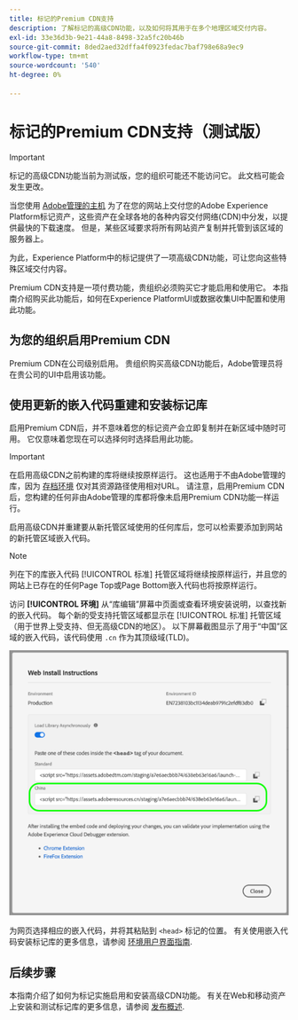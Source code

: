 ```yaml
---
title: 标记的Premium CDN支持
description: 了解标记的高级CDN功能，以及如何将其用于在多个地理区域交付内容。
exl-id: 33e36d3b-9e21-44a8-8498-32a5fc20b46b
source-git-commit: 8ded2aed32dffa4f0923fedac7baf798e68a9ec9
workflow-type: tm+mt
source-wordcount: '540'
ht-degree: 0%

---
```


# 标记的Premium CDN支持（测试版）

>[!IMPORTANT]
>
>标记的高级CDN功能当前为测试版，您的组织可能还不能访问它。 此文档可能会发生更改。

当您使用 [Adobe管理的主机](./hosts/managed-by-adobe-host.md) 为了在您的网站上交付您的Adobe Experience Platform标记资产，这些资产在全球各地的各种内容交付网络(CDN)中分发，以提供最快的下载速度。 但是，某些区域要求将所有网站资产复制并托管到该区域的服务器上。

为此，Experience Platform中的标记提供了一项高级CDN功能，可让您向这些特殊区域交付内容。

Premium CDN支持是一项付费功能，贵组织必须购买它才能启用和使用它。 本指南介绍购买此功能后，如何在Experience PlatformUI或数据收集UI中配置和使用此功能。

## 为您的组织启用Premium CDN

Premium CDN在公司级别启用。 贵组织购买高级CDN功能后，Adobe管理员将在贵公司的UI中启用该功能。

## 使用更新的嵌入代码重建和安装标记库

启用Premium CDN后，并不意味着您的标记资产会立即复制并在新区域中随时可用。 它仅意味着您现在可以选择何时选择启用此功能。

>[!IMPORTANT]
>
>在启用高级CDN之前构建的库将继续按原样运行。 这也适用于不由Adobe管理的库，因为 [存档环境](./environments.md#archive) 仅对其资源路径使用相对URL。 请注意，启用Premium CDN后，您构建的任何非由Adobe管理的库都将像未启用Premium CDN功能一样运行。

启用高级CDN并重建要从新托管区域使用的任何库后，您可以检索要添加到网站的新托管区域嵌入代码。

>[!NOTE]
>
>列在下的库嵌入代码 [!UICONTROL 标准] 托管区域将继续按原样运行，并且您的网站上已存在的任何Page Top或Page Bottom嵌入代码也将按原样运行。

访问 **[!UICONTROL 环境]** 从“库编辑”屏幕中页面或查看环境安装说明，以查找新的嵌入代码。 每个新的受支持托管区域都显示在 [!UICONTROL 标准] 托管区域（用于世界上受支持、但无高级CDN的地区）。 以下屏幕截图显示了用于“中国”区域的嵌入代码，该代码使用 `.cn` 作为其顶级域(TLD)。

![中国地区的嵌入代码](../../images/ui/publishing/premium-cdn/embed-codes.png)

为网页选择相应的嵌入代码，并将其粘贴到 `<head>` 标记的位置。 有关使用嵌入代码安装标记库的更多信息，请参阅 [环境用户界面指南](./environments.md#installation).

## 后续步骤

本指南介绍了如何为标记实施启用和安装高级CDN功能。 有关在Web和移动资产上安装和测试标记库的更多信息，请参阅 [发布概述](./overview.md).
